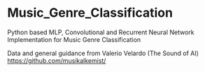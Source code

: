 # Music_Genre_Classification
Python based MLP, Convolutional and Recurrent Neural Network Implementation for Music Genre Classification

Data and general guidance from Valerio Velardo (The Sound of AI) https://github.com/musikalkemist/
